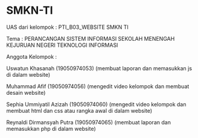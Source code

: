 # SMKN-TI
UAS dari kelompok : PTI_B03_WEBSITE SMKN TI

Tema : PERANCANGAN SISTEM INFORMASI SEKOLAH MENENGAH KEJURUAN NEGERI TEKNOLOGI INFORMASI 

Anggota Kelompok :

Uswatun Khasanah (19050974053) (membuat laporan dan memasukkan js di dalam website)

Muhammad Afif (19050974056) (mengedit video kelompok dan membuat desain website)

Sephia Ummiyatil Azizah (19050974060) (mengedit video kelompok dan membuat html dan css atau rangka awal di dalam website)

Reynaldi Dirmansyah Putra (19050974065) (membuat laporan dan memasukkan php di dalam website)
